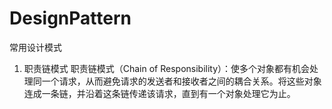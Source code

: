 # DesignPattern
常用设计模式

1. 职责链模式
职责链模式（Chain of Responsibility）：使多个对象都有机会处理同一个请求，从而避免请求的发送者和接收者之间的耦合关系。将这些对象连成一条链，并沿着这条链传递该请求，直到有一个对象处理它为止。